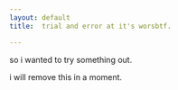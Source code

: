 ```yaml
---
layout:	default
title:	trial and error at it's worsbtf.

---
```


so i wanted to try something out.

i will remove this in a moment.
